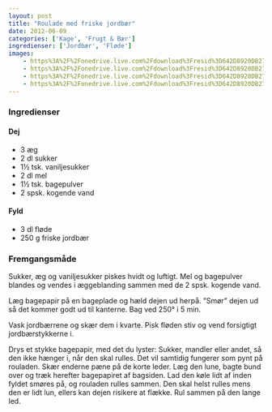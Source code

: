 ```yaml
---
layout: post
title: "Roulade med friske jordbær"
date: 2012-06-09
categories: ['Kage', 'Frugt & Bær']
ingredienser: ['Jordbær', 'Fløde']
images:
    - https%3A%2F%2Fonedrive.live.com%2Fdownload%3Fresid%3D642D8920DB2784EE!127938
    - https%3A%2F%2Fonedrive.live.com%2Fdownload%3Fresid%3D642D8920DB2784EE!127950
    - https%3A%2F%2Fonedrive.live.com%2Fdownload%3Fresid%3D642D8920DB2784EE!127952
    - https%3A%2F%2Fonedrive.live.com%2Fdownload%3Fresid%3D642D8920DB2784EE!126349
---
```


### Ingredienser
#### Dej
-   3 æg
-   2 dl sukker
-   1½ tsk. vaniljesukker
-   2 dl mel
-   1½ tsk. bagepulver
-   2 spsk. kogende vand

#### Fyld
-   3 dl fløde
-   250 g friske jordbær

### Fremgangsmåde
Sukker, æg og vaniljesukker piskes hvidt og luftigt. Mel og bagepulver blandes og vendes i æggeblanding sammen med de 2 spsk. kogende vand.

Læg bagepapir på en bageplade og hæld dejen ud herpå. ”Smør” dejen ud så det kommer godt ud til kanterne. Bag ved 250&deg; i 5 min.

Vask jordbærrene og skær dem i kvarte. Pisk fløden stiv og vend forsigtigt jordbærstykkerne i.

Drys et stykke bagepapir, med det du lyster: Sukker, mandler eller andet, så den ikke hænger i, når den skal rulles. Det vil samtidig fungerer som pynt på rouladen. Skær enderne pæne på de korte leder. Læg den lune, bagte bund over og træk herefter bagepapiret af bagsiden. Lad den køle lidt af inden fyldet smøres på, og rouladen rulles sammen. Den skal helst rulles mens den er lidt lun, ellers kan dejen risikere at flække. Rul sammen på den lange led.
